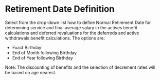 # Retirement Date Definition

Select from the drop-down list how to define Normal Retirement Date for
determining service and final average salary in the actives benefit
calculations and deferred revaluations for the deferreds and active
withdrawals benefit calculations. The options are:

-   Exact Birthday
-   End of Month following Birthday
-   End of Year following Birthday

Note: The discounting of benefits and the selection of decrement rates
will be based on age nearest.

